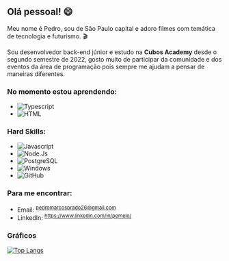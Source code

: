 ## Olá pessoal! 😄

Meu nome é Pedro, sou de São Paulo capital e adoro filmes com temática de tecnologia e futurismo. 🎬

Sou desenvolvedor back-end júnior e estudo na **Cubos Academy** desde o segundo semestre de 2022, gosto muito de participar da comunidade e dos eventos da área de programação pois sempre me ajudam a pensar de maneiras diferentes.

### No momento estou aprendendo:
  - ![Typescript](https://img.shields.io/badge/TypeScript-007ACC?style=for-the-badge&logo=typescript&logoColor=white)
  - ![HTML](https://img.shields.io/badge/HTML-239120?style=for-the-badge&logo=html5&logoColor=white)

### Hard Skills:
  - ![Javascript](https://img.shields.io/badge/JavaScript-F7DF1E?style=for-the-badge&logo=javascript&logoColor=black)
  - ![Node.Js](https://img.shields.io/badge/Node.js-43853D?style=for-the-badge&logo=node.js&logoColor=white)
  - ![PostgreSQL](https://img.shields.io/badge/PostgreSQL-316192?style=for-the-badge&logo=postgresql&logoColor=white)
  - ![Windows](https://img.shields.io/badge/Windows-017AD7?style=for-the-badge&logo=windows&logoColor=white)
  - ![GitHub](https://img.shields.io/badge/GitHub-100000?style=for-the-badge&logo=github&logoColor=white)
  

### Para me encontrar:
  - Email: <sup> pedromarcosprado26@gmail.com </sup>
  - LinkedIn: <sup> https://www.linkedin.com/in/pemelo/ </sup>




### Gráficos
[![Top Langs](https://github-readme-stats.vercel.app/api/top-langs/?username=pprad0&layout=compact&theme=dark&custom_title=Estudos)](https://github.com/anuraghazra/github-readme-stats)
